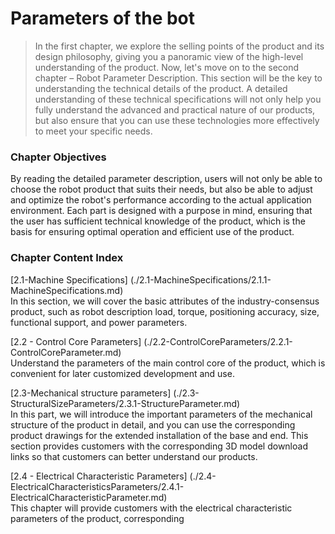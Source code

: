 # Parameters of the bot

> In the first chapter, we explore the selling points of the product and its design philosophy, giving you a panoramic view of the high-level understanding of the product. Now, let's move on to the second chapter – Robot Parameter Description. This section will be the key to understanding the technical details of the product. A detailed understanding of these technical specifications will not only help you fully understand the advanced and practical nature of our products, but also ensure that you can use these technologies more effectively to meet your specific needs.

### Chapter Objectives

By reading the detailed parameter description, users will not only be able to choose the robot product that suits their needs, but also be able to adjust and optimize the robot's performance according to the actual application environment. Each part is designed with a purpose in mind, ensuring that the user has sufficient technical knowledge of the product, which is the basis for ensuring optimal operation and efficient use of the product.

### Chapter Content Index

<a DesignPhilosophy="my-paragraph-1"></a>
[2.1-Machine Specifications] (./2.1-MachineSpecifications/2.1.1-MachineSpecifications.md) <br>
In this section, we will cover the basic attributes of the industry-consensus product, such as robot description load, torque, positioning accuracy, size, functional support, and power parameters. <br>

<a SuitableUsers="my-paragraph-2"></a>
[2.2 - Control Core Parameters] (./2.2-ControlCoreParameters/2.2.1-ControlCoreParameter.md) <br> Understand the parameters of the main control core of the product, which is convenient for later customized development and use. <br>

<a ApplicationScenario="my-paragraph-3"></a>
[2.3-Mechanical structure parameters] (./2.3-StructuralSizeParameters/2.3.1-StructureParameter.md) <br>
In this part, we will introduce the important parameters of the mechanical structure of the product in detail, and you can use the corresponding product drawings for the extended installation of the base and end. This section provides customers with the corresponding 3D model download links so that customers can better understand our products. <br>

<a AccessoriesandTools="my-paragraph-4"></a>
[2.4 - Electrical Characteristic Parameters] (./2.4-ElectricalCharacteristicsParameters/2.4.1-ElectricalCharacteristicParameter.md) <br>
This chapter will provide customers with the electrical characteristic parameters of the product, corresponding
